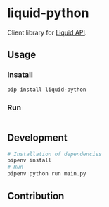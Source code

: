 # liquid-python

Client library for [Liquid API](https://www.liquid.com/).

## Usage

### Insatall

```bash
pip install liquid-python
```

### Run

```bash

```

## Development

```bash
# Installation of dependencies
pipenv install
# Run
pipenv python run main.py
```

## Contribution

